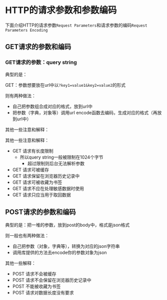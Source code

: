# HTTP的请求参数和参数编码

下面介绍HTTP的请求参数`Request Parameters`和请求参数的编码`Request Parameters Encoding`

## GET请求的参数和编码

### GET请求的参数：query string
典型的是：

GET：参数想要放在url中以`?key1=value1&key2=value2`的形式

则有两种做法：

* 自己把参数组合成对应的格式，放到url中
* 把参数（字典，对象等）调用url encode函数去编码，生成对应的格式（再放到url中）

其他一些注意和解释：

其他一些注意和解释：

* GET 请求有长度限制
  * 所以query string一般被限制在1024个字节
    * 超过限制则后台无法解析参数
* GET 请求可被缓存
* GET 请求保留在浏览器历史记录中
* GET 请求可被收藏为书签
* GET 请求不应在处理敏感数据时使用
* GET 请求只应当用于取回数据

## POST请求的参数和编码

典型的是：把一堆的参数，放到post的body中，格式是json格式

则一般也有两种做法：

- 自己把参数（对象，字典等），转换为对应的json字符串
- 调用库提供的方法去encode你的参数对象为json


其他一些解释：

- POST 请求不会被缓存
- POST 请求不会保留在浏览器历史记录中
- POST 不能被收藏为书签
- POST 请求对数据长度没有要求




